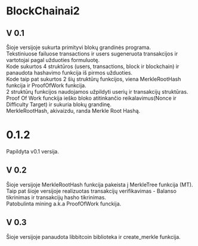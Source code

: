# BlockChainai2
## V 0.1
Šioje versijoje sukurta primityvi blokų grandinės programa.<br>
Tekstiniuose failuose transactions ir users sugeneruota transakcijos ir vartotojai pagal užduoties formuluotę.<br>
Kode sukurtos 4 struktūros (users, transactions, block ir blockchain) ir panaudota hashavimo funkcija iš pirmos užduoties.<br>
Kode taip pat sukurtos 2 šių struktūrų funkcijos, viena MerkleRootHash funkcija ir ProofOfWork funkcija.<br>
2 struktūrų funkcijos naudojamos užpildyti userių ir transakcijų struktūras.<br>
Proof Of Work funckija ieško bloko atitinkančio reikalavimus(Nonce ir Difficulty Target) ir sukuria blokų grandinę.<br>
MerkleRootHash, akivaizdu, randa Merkle Root Hashą.<br>

# 0.1.2
Papildyta v0.1 versija.<br>

## V 0.2
Šioje versijoje MerkleRootHash funkcija pakeista į MerkleTree funkcija (MT).<br>
Taip pat šioje versijoje realizuotas transakcijų verifikavimas - Balanso tikrinimas ir transakcijų hasho tikrinimas.<br>
Patobulinta mining a.k.a ProofOfWork funckija.<br>

## V 0.3
Šioje versijoje panaudota libbitcoin biblioteka ir create_merkle funkcija.<br>
